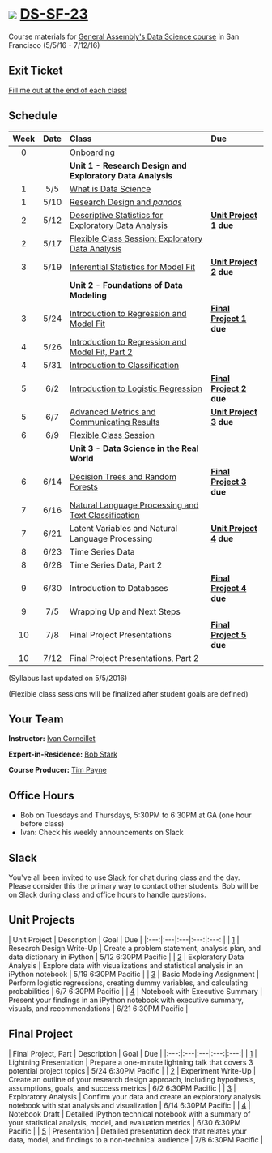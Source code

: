 # ![](https://ga-dash.s3.amazonaws.com/production/assets/logo-9f88ae6c9c3871690e33280fcf557f33.png) [DS-SF-23](https://github.com/ga-students/DS-SF-23)

Course materials for [General Assembly's Data Science course](https://generalassemb.ly/education/data-science/san-francisco) in San Francisco (5/5/16 - 7/12/16)

## Exit Ticket

[Fill me out at the end of each class!](http://tiny.cc/ds-sf-23)

## Schedule

| Week | Date | Class | Due |
|:---:|:---:|:---|:---|
| 0 | | [Onboarding](./onboarding) | |
| | | **Unit 1 - Research Design and Exploratory Data Analysis** |
| 1 | 5/5 | [What is Data Science](./classes/01) | |
| 1 | 5/10 | [Research Design and _pandas_](./classes/02) | |
| 2 | 5/12 | [Descriptive Statistics for Exploratory Data Analysis](./classes/03) | **[Unit Project 1](./unit-projects/1) due** |
| 2 | 5/17 | [Flexible Class Session: Exploratory Data Analysis](./classes/04) | |
| 3 | 5/19 | [Inferential Statistics for Model Fit](./classes/05) | **[Unit Project 2](./unit-projects/2) due** |
| | | **Unit 2 - Foundations of Data Modeling** | |
| 3 | 5/24 | [Introduction to Regression and Model Fit](./classes/06) | **[Final Project 1](./final-project/1) due** |
| 4 | 5/26 | [Introduction to Regression and Model Fit, Part 2](./classes/07) | |
| 4 | 5/31 | [Introduction to Classification](./classes/08) | |
| 5 | 6/2 | [Introduction to Logistic Regression](./classes/09) | **[Final Project 2](./final-project/2) due** |
| 5 | 6/7 | [Advanced Metrics and Communicating Results](./classes/10) | **[Unit Project 3](./unit-projects/3) due** |
| 6 | 6/9 | [Flexible Class Session](./classes/11) | |
| | | **Unit 3 - Data Science in the Real World** | |
| 6 | 6/14 | [Decision Trees and Random Forests](./classes/12) | **[Final Project 3](./final-project/3) due** |
| 7 | 6/16 | [Natural Language Processing and Text Classification](./classes/13) | |
| 7 | 6/21 | Latent Variables and Natural Language Processing | **[Unit Project 4](./unit-projects/4) due** |
| 8 | 6/23 | Time Series Data | |
| 8 | 6/28 | Time Series Data, Part 2 | |
| 9 | 6/30 | Introduction to Databases | **[Final Project 4](./final-project/4) due** |
| 9 | 7/5 | Wrapping Up and Next Steps | |
| 10 | 7/8 | Final Project Presentations | **[Final Project 5](./final-project/5) due** |
| 10 | 7/12 | Final Project Presentations, Part 2 | |

(Syllabus last updated on 5/5/2016)

(Flexible class sessions will be finalized after student goals are defined)

## Your Team

**Instructor:** [Ivan Corneillet](mailto:ivan+GA@paspeur.com)

**Expert-in-Residence:** [Bob Stark](mailto:bobness@gmail.com)

**Course Producer:** [Tim Payne](mailto:timothy.payne@generalassemb.ly)

## Office Hours

- Bob on Tuesdays and Thursdays, 5:30PM to 6:30PM at GA (one hour before class)
- Ivan: Check his weekly announcements on Slack

## Slack

You've all been invited to use [Slack](https://ds-sf-23.slack.com) for chat during class and the day.  Please consider this the primary way to contact other students.  Bob will be on Slack during class and office hours to handle questions.

## Unit Projects

| Unit Project | Description | Goal | Due |
|:---:|:---|:---|:---:|:---: |
| [1](./unit-projects/1) | Research Design Write-Up | Create a problem statement, analysis plan, and data dictionary in iPython | 5/12 6:30PM Pacific |
| [2](./unit-projects/2) | Exploratory Data Analysis | Explore data with visualizations and statistical analysis in an iPython notebook | 5/19 6:30PM Pacific |
| [3](./unit-projects/3) | Basic Modeling Assignment | Perform logistic regressions, creating dummy variables, and calculating probabilities | 6/7 6:30PM Pacific |
| [4](./unit-projects/4) | Notebook with Executive Summary | Present your findings in an iPython notebook with executive summary, visuals, and recommendations | 6/21 6:30PM Pacific |

## Final Project

| Final Project, Part | Description | Goal | Due |
|:---:|:---|:---|:---:|:---:|
| [1](./final-project/1) | Lightning Presentation | Prepare a one-minute lightning talk that covers 3 potential project topics | 5/24 6:30PM Pacific |
| [2](./final-project/2) | Experiment Write-Up | Create an outline of your research design approach, including hypothesis, assumptions, goals, and success metrics | 6/2 6:30PM Pacific |
| [3](./final-project/3) | Exploratory Analysis | Confirm your data and create an exploratory analysis notebook with stat analysis and visualization | 6/14 6:30PM Pacific |
| [4](./final-project/4) | Notebook Draft | Detailed iPython technical notebook with a summary of your statistical analysis, model, and evaluation metrics | 6/30 6:30PM Pacific |
| [5](./final-project/5) | Presentation | Detailed presentation deck that relates your data, model, and findings to a non-technical audience | 7/8 6:30PM Pacific |

